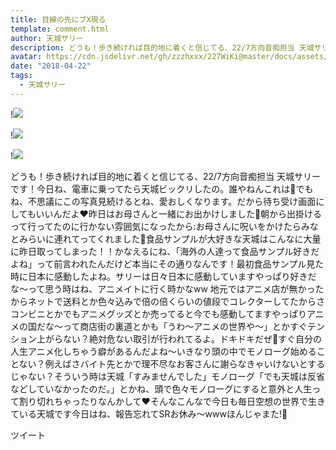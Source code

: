 ```yaml
---
title: 目線の先にブX現る
template: comment.html
author: 天城サリー
description: どうも！歩き続ければ目的地に着くと信じてる、22/7方向音痴担当 天城サリーです！今日ね、電車に乗ってたら天城ビックリしたの。誰やねんこれは🤔でもね、不思議にこの写真見続けるとね、愛おしくなります。だか...
avatar: https://cdn.jsdelivr.net/gh/zzzhxxx/227WiKi@master/docs/assets/photo/avatar/sally.jpg
date: "2018-04-22"
tags:
  - 天城サリー
---
```


!![](https://cdn.jsdelivr.net/gh/227WiKi/227WiKi-image@master/blog-image/sally-2018-04-22_1.jpg)

!![](https://cdn.jsdelivr.net/gh/227WiKi/227WiKi-image@master/blog-image/sally-2018-04-22_2.jpg)

!![](https://cdn.jsdelivr.net/gh/227WiKi/227WiKi-image@master/blog-image/sally-2018-04-22_3.jpg)


どうも！歩き続ければ目的地に着くと信じてる、22/7方向音痴担当 天城サリーです！今日ね、電車に乗ってたら天城ビックリしたの。誰やねんこれは🤔でもね、不思議にこの写真見続けるとね、愛おしくなります。だから待ち受け画面にしてもいいんだよ❤️昨日はお母さんと一緒にお出かけしました🤗朝から出掛けるって行ってたのに行かない雰囲気になったから:お母さんに呪いをかけたらみなとみらいに連れてってくれました🤤食品サンプルが大好きな天城はこんなに大量に昨日取ってしまった！！かなえるにね、「海外の人達って食品サンプル好きだよね」って前言われたんだけど本当にその通りなんです！最初食品サンプル見た時に日本に感動したよね。サリーは日々日本に感動していますやっぱり好きだな〜って思う時はね、アニメイトに行く時かなww 地元ではアニメ店が無かったからネットで送料とか色々込みで倍の倍くらいの値段でコレクターしてたからさコンビニとかでもアニメグッズとか売ってると今でも感動してますやっぱりアニメの国だな〜って商店街の裏道とかも「うわ〜アニメの世界や〜」とかすぐテンション上がらない？絶対危ない取引が行われてるよ。ドキドキだぜ💓すぐ自分の人生アニメ化しちゃう癖があるんだよね〜いきなり頭の中でモノローグ始めることない？例えばさバイト先とかで理不尽なお客さんに謝らなきゃいけないとするじゃない？そういう時は天城「すみませんでした」モノローグ「でも天城は反省などしていなかったのだ。」とかね、頭で色々モノローグにすると意外と人生って割り切れちゃったりなんかして❤️そんなこんなで今日も毎日空想の世界で生きている天城です今日はね、報告忘れてSRお休み〜wwwほんじゃまた!🔪


ツイート



